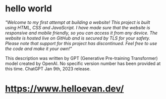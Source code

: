 # hello world

*"Welcome to my first attempt at building a website! This project is built using HTML, CSS and JavaScript. I have made sure that the website is responsive and mobile friendly, so you can access it from any device. The website is hosted live on GitHub and is secured by TLS for your safety. Please note that support for this project has discontinued. Feel free to use the code and make it your own!"*

This description was written by GPT (Generative Pre-training Transformer) model created by OpenAI. No specific version number has been provided at this time. ChatGPT Jan 9th, 2023 release.

# https://www.helloevan.dev/

